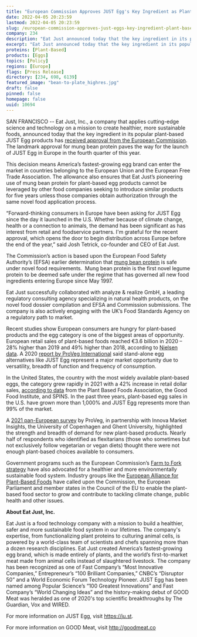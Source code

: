 ```yaml
---
title: "European Commission Approves JUST Egg's Key Ingredient as Plant-Based Brand Plans Fourth Quarter Launch"
date: 2022-04-05 20:23:59
lastmod: 2022-04-05 20:23:59
slug: /european-commission-approves-just-eggs-key-ingredient-plant-based-brand-plans-fourth
company: 234
description: "Eat Just announced today that the key ingredient in its popular plant-based JUST Egg products has received approval from the European Commission. The landmark approval for mung bean protein paves the way for the launch of JUST Egg in Europe in the fourth quarter of this year."
excerpt: "Eat Just announced today that the key ingredient in its popular plant-based JUST Egg products has received approval from the European Commission. The landmark approval for mung bean protein paves the way for the launch of JUST Egg in Europe in the fourth quarter of this year."
proteins: [Plant-Based]
products: [Eggs]
topics: [Policy]
regions: [Europe]
flags: [Press Release]
directory: [234, 698, 6139]
featured_image: "bean-to-plate_highres.jpg"
draft: false
pinned: false
homepage: false
uuid: 10694
---
```

<p>SAN FRANCISCO -- Eat Just, Inc., a company that applies cutting-edge science and technology on a mission to create healthier, more sustainable foods, announced today that the key ingredient in its popular plant-based JUST Egg products has <a href="https://ec.europa.eu/transparency/comitology-register/screen/documents/079416/1/consult?lang=en">received approval from the European Commission</a>. The landmark approval for mung bean protein paves the way for the launch of JUST Egg in Europe in the fourth quarter of this year.</p>
<p>This decision means America’s fastest-growing egg brand can enter the market in countries belonging to the European Union and the European Free Trade Association. The allowance also ensures that Eat Just’s pioneering use of mung bean protein for plant-based egg products cannot be leveraged by other food companies seeking to introduce similar products for five years unless those companies obtain authorization through the same novel food application process.</p>
<p>“Forward-thinking consumers in Europe have been asking for JUST Egg since the day it launched in the U.S. Whether because of climate change, health or a connection to animals, the demand has been significant as has interest from retail and foodservice partners. I'm grateful for the recent approval, which opens the door to begin distribution across Europe before the end of the year,” said Josh Tetrick, co-founder and CEO of Eat Just.</p>
<p>The Commission’s action is based upon the European Food Safety Authority’s (EFSA) earlier determination that <a href="https://www.businesswire.com/news/home/20211020005499/en/JUST-Eggs-Key-Ingredient-Receives-European-Safety-Approval-Paves-Way-for-Launch">mung bean protein</a> is safe under novel food requirements.  Mung bean protein is the first novel legume protein to be deemed safe under the regime that has governed all new food ingredients entering Europe since May 1997.</p>
<p>Eat Just successfully collaborated with analyze & realize GmbH, a leading regulatory consulting agency specializing in natural health products, on the novel food dossier compilation and EFSA and Commission submissions. The company is also actively engaging with the UK’s Food Standards Agency on a regulatory path to market.</p>
<p>Recent studies show European consumers are hungry for plant-based products and the egg category is one of the biggest areas of opportunity. European retail sales of plant-based foods reached €3.6 billion in 2020 – 28% higher than 2019 and 49% higher than 2018, according to <a href="https://cts.businesswire.com/ct/CT?id=smartlink&url=https%3A%2F%2Fdrive.google.com%2Ffile%2Fd%2F12_123CqnRLtRqfvcGxTkv7Yp7sdvjL7K%2Fview%3Fusp%3Dsharing&esheet=52512246&newsitemid=20211020005499&lan=en-US&anchor=Nielsen+data&index=2&md5=0976973ae040c5489529b48ddf6b5663">Nielsen data</a>. A 2020 <a href="https://cts.businesswire.com/ct/CT?id=smartlink&url=https%3A%2F%2Fproveg.com%2Fwp-content%2Fuploads%2F2021%2F09%2FPV_Consumer_Survey_Report_2020_030620.pdf&esheet=52512246&newsitemid=20211020005499&lan=en-US&anchor=report+by+ProVeg+International&index=3&md5=749ad1f62420118f2126f119b1b54c62">report by ProVeg International</a> said stand-alone egg alternatives like JUST Egg represent a major market opportunity due to versatility, breadth of function and frequency of consumption.</p>
<p>In the United States, the country with the most widely available plant-based eggs, the category grew rapidly in 2021 with a 42% increase in retail dollar sales, <a href="https://www.prnewswire.com/news-releases/us-plant-based-food-retail-sales-hit-7-4-billion-outpacing-total-retail-sales-despite-supply-chain-interruptions-and-pandemic-restrictions-creating-widespread-volatility-in-the-food-industry-301509566.html">according to data</a> from the Plant Based Foods Association, the Good Food Institute, and SPINS. In the past three years, plant-based egg sales in the U.S. have grown more than 1,000% and JUST Egg represents more than 99% of the market.</p>
<p>A <a href="https://smartproteinproject.eu/consumer-attitudes-plant-based-food-report/">2021 pan-European survey</a> by ProVeg, in partnership with Innova Market Insights, the University of Copenhagen and Ghent University, highlighted the strength and breadth of demand for new plant-based products. Nearly half of respondents who identified as flexitarians (those who sometimes but not exclusively follow vegetarian or vegan diets) thought there were not enough plant-based choices available to consumers.</p>
<p>Government programs such as the European Commission’s <a href="https://cts.businesswire.com/ct/CT?id=smartlink&url=https%3A%2F%2Fec.europa.eu%2Ffood%2Fhorizontal-topics%2Ffarm-fork-strategy_en&esheet=52512246&newsitemid=20211020005499&lan=en-US&anchor=Farm+to+Fork+strategy&index=4&md5=4a5976af22e88c600a5e0f7bd1a00a08">Farm to Fork strategy</a> have also advocated for a healthier and more environmentally sustainable food system. Industry groups like the <a href="https://cts.businesswire.com/ct/CT?id=smartlink&url=https%3A%2F%2Fplantbasedfoodalliance.eu%2F&esheet=52512246&newsitemid=20211020005499&lan=en-US&anchor=European+Alliance+for+Plant-Based+Foods&index=5&md5=3406a0acb8598feee7a31df5dc8e2dae">European Alliance for Plant-Based Foods</a> have called upon the Commission, the European Parliament and member states in the Council of the EU to enable the plant-based food sector to grow and contribute to tackling climate change, public health and other issues.</p>
<p><strong>About Eat Just, Inc.</strong> </p>
<p>Eat Just is a food technology company with a mission to build a healthier, safer and more sustainable food system in our lifetimes. The company's expertise, from functionalizing plant proteins to culturing animal cells, is powered by a world-class team of scientists and chefs spanning more than a dozen research disciplines. Eat Just created America’s fastest-growing egg brand, which is made entirely of plants, and the world’s first-to-market meat made from animal cells instead of slaughtered livestock. The company has been recognized as one of Fast Company’s “Most Innovative Companies,” Entrepreneur’s “100 Brilliant Companies,” CNBC’s “Disruptor 50” and a World Economic Forum Technology Pioneer. JUST Egg has been named among Popular Science’s “100 Greatest Innovations” and Fast Company’s “World Changing Ideas” and the history-making debut of GOOD Meat was heralded as one of 2020's top scientific breakthroughs by The Guardian, Vox and WIRED. </p>
<p>For more information on JUST Egg, visit <a href="https://ju.st/">https://ju.st</a>. </p>
<p>For more information on GOOD Meat, visit <a href="http://goodmeat.co/">http://goodmeat.co</a></p>

